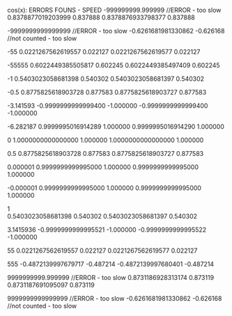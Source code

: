cos(x):                     ERRORS FOUNS - SPEED
-999999999.999999            //ERROR - too slow
0.8378877019203999	0.837888
0.8378876933798377	0.837888

-9999999999999999            //ERROR - too slow
-0.6261681981330862	-0.626168
//not counted - too slow

-55
0.0221267562619557	0.022127
0.0221267562619577	0.022127

-55555
0.6022449385505817	0.602245
0.6022449385497409	0.602245

-1
0.5403023058681398	0.540302
0.5403023058681397	0.540302

-0.5
0.8775825618903728	0.877583
0.8775825618903727	0.877583

-3.141593
-0.9999999999999400	-1.000000
-0.9999999999999400	-1.000000

-6.282187
0.9999995016914289	1.000000
0.9999995016914290	1.000000

0
1.0000000000000000	1.000000
1.0000000000000000	1.000000

0.5
0.8775825618903728	0.877583
0.8775825618903727	0.877583

0.000001
0.9999999999995000	1.000000
0.9999999999995000	1.000000

-0.000001
0.9999999999995000	1.000000
0.9999999999995000	1.000000

1   
0.5403023058681398	0.540302
0.5403023058681397	0.540302

3.1415936
-0.9999999999995521	-1.000000
-0.9999999999995522	-1.000000

55
0.0221267562619557	0.022127
0.0221267562619577	0.022127

555
-0.4872139997679717	-0.487214
-0.4872139997680401	-0.487214

9999999999.999999            //ERROR - too slow
0.8731186928313174	0.873119
0.8731187691095097	0.873119

9999999999999999            //ERROR - too slow
-0.6261681981330862	-0.626168
//not counted - too slow
